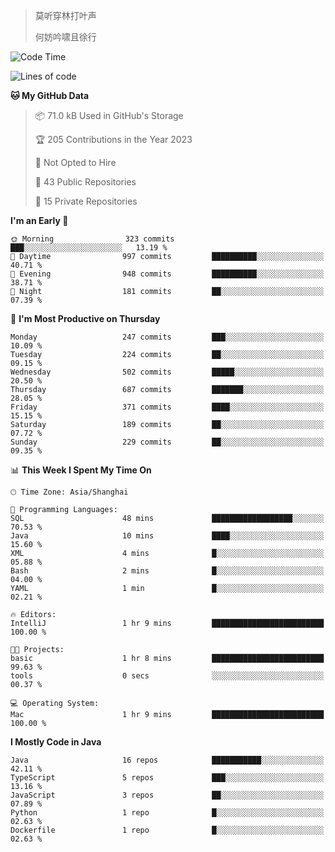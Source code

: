 > 莫听穿林打叶声
> 
> 何妨吟啸且徐行

<!-- ![Github Stats](https://github-readme-stats.vercel.app/api?username=catch6&count_private=true&show_icons=true&theme=gruvbox) -->

<!-- ![Top Langs](https://github-readme-stats.vercel.app/api/top-langs/?username=catch6&layout=compact) -->

<!--START_SECTION:waka-->
![Code Time](http://img.shields.io/badge/Code%20Time-295%20hrs%2046%20mins-blue)

![Lines of code](https://img.shields.io/badge/From%20Hello%20World%20I%27ve%20Written-9.3%20million%20lines%20of%20code-blue)

**🐱 My GitHub Data** 

> 📦 71.0 kB Used in GitHub's Storage 
 > 
> 🏆 205 Contributions in the Year 2023
 > 
> 🚫 Not Opted to Hire
 > 
> 📜 43 Public Repositories 
 > 
> 🔑 15 Private Repositories 
 > 
**I'm an Early 🐤** 

```text
🌞 Morning                323 commits         ███░░░░░░░░░░░░░░░░░░░░░░   13.19 % 
🌆 Daytime                997 commits         ██████████░░░░░░░░░░░░░░░   40.71 % 
🌃 Evening                948 commits         ██████████░░░░░░░░░░░░░░░   38.71 % 
🌙 Night                  181 commits         ██░░░░░░░░░░░░░░░░░░░░░░░   07.39 % 
```
📅 **I'm Most Productive on Thursday** 

```text
Monday                   247 commits         ███░░░░░░░░░░░░░░░░░░░░░░   10.09 % 
Tuesday                  224 commits         ██░░░░░░░░░░░░░░░░░░░░░░░   09.15 % 
Wednesday                502 commits         █████░░░░░░░░░░░░░░░░░░░░   20.50 % 
Thursday                 687 commits         ███████░░░░░░░░░░░░░░░░░░   28.05 % 
Friday                   371 commits         ████░░░░░░░░░░░░░░░░░░░░░   15.15 % 
Saturday                 189 commits         ██░░░░░░░░░░░░░░░░░░░░░░░   07.72 % 
Sunday                   229 commits         ██░░░░░░░░░░░░░░░░░░░░░░░   09.35 % 
```


📊 **This Week I Spent My Time On** 

```text
🕑︎ Time Zone: Asia/Shanghai

💬 Programming Languages: 
SQL                      48 mins             ██████████████████░░░░░░░   70.53 % 
Java                     10 mins             ████░░░░░░░░░░░░░░░░░░░░░   15.60 % 
XML                      4 mins              █░░░░░░░░░░░░░░░░░░░░░░░░   05.88 % 
Bash                     2 mins              █░░░░░░░░░░░░░░░░░░░░░░░░   04.00 % 
YAML                     1 min               █░░░░░░░░░░░░░░░░░░░░░░░░   02.21 % 

🔥 Editors: 
IntelliJ                 1 hr 9 mins         █████████████████████████   100.00 % 

🐱‍💻 Projects: 
basic                    1 hr 8 mins         █████████████████████████   99.63 % 
tools                    0 secs              ░░░░░░░░░░░░░░░░░░░░░░░░░   00.37 % 

💻 Operating System: 
Mac                      1 hr 9 mins         █████████████████████████   100.00 % 
```

**I Mostly Code in Java** 

```text
Java                     16 repos            ███████████░░░░░░░░░░░░░░   42.11 % 
TypeScript               5 repos             ███░░░░░░░░░░░░░░░░░░░░░░   13.16 % 
JavaScript               3 repos             ██░░░░░░░░░░░░░░░░░░░░░░░   07.89 % 
Python                   1 repo              █░░░░░░░░░░░░░░░░░░░░░░░░   02.63 % 
Dockerfile               1 repo              █░░░░░░░░░░░░░░░░░░░░░░░░   02.63 % 
```




<!--END_SECTION:waka-->
